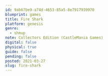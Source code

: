 ```yaml
---
id: 9ab67be9-a74d-4653-85a5-8e7917939970
blueprint: games
title: Fire Shark
platform: genesis
genre:
  - shmup
note: Collectors Edition (CastleMania Games)
digital: false
physical: true
guide: false
pending: false
posted: 2021-03-27
slug: fire-shark
---
```

